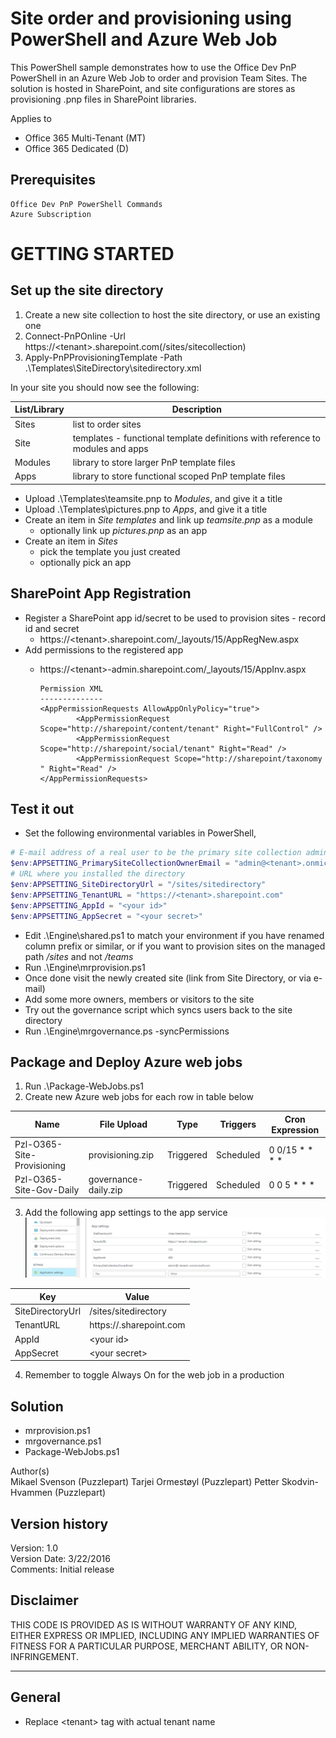 # Site order and provisioning using PowerShell and Azure Web Job

This PowerShell sample demonstrates how to use the Office Dev PnP PowerShell in an Azure Web Job
to order and provision Team Sites. The solution is hosted in SharePoint, and site configurations
are stores as provisioning .pnp files in SharePoint libraries.

Applies to


- Office 365 Multi-Tenant (MT)
- Office 365 Dedicated (D)

## Prerequisites ##
	Office Dev PnP PowerShell Commands
	Azure Subscription

# GETTING STARTED ##

## Set up the site directory

1. Create a new site collection to host the site directory, or use an existing one
2. Connect-PnPOnline -Url https://&lt;tenant&gt;.sharepoint.com(/sites/sitecollection)
3. Apply-PnPProvisioningTemplate -Path .\Templates\SiteDirectory\sitedirectory.xml

In your site you should now see the following:

List/Library | Description
--- | ---
Sites | list to order sites
Site | templates - functional template definitions with reference to modules and apps
Modules | library to store larger PnP template files
Apps |library to store functional scoped PnP template files

* Upload .\Templates\teamsite.pnp to *Modules*, and give it a title
* Upload .\Templates\pictures.pnp to *Apps*, and give it a title
* Create an item in *Site templates* and link up *teamsite.pnp* as a module
  * optionally link up *pictures.pnp* as an app
* Create an item in *Sites*
  * pick the template you just created
  * optionally pick an app

## SharePoint App Registration

* Register a SharePoint app id/secret to be used to provision sites - record id and secret
  * https://&lt;tenant&gt;.sharepoint.com/_layouts/15/AppRegNew.aspx
* Add permissions to the registered app
  * https://&lt;tenant&gt;-admin.sharepoint.com/_layouts/15/AppInv.aspx

        Permission XML
        --------------
        <AppPermissionRequests AllowAppOnlyPolicy="true">
                <AppPermissionRequest Scope="http://sharepoint/content/tenant" Right="FullControl" />
                <AppPermissionRequest Scope="http://sharepoint/social/tenant" Right="Read" />
                <AppPermissionRequest Scope="http://sharepoint/taxonomy " Right="Read" />
        </AppPermissionRequests>

## Test it out

* Set the following environmental variables in PowerShell, 

```powershell
# E-mail address of a real user to be the primary site collection administrator
$env:APPSETTING_PrimarySiteCollectionOwnerEmail = "admin@<tenant>.onmicrosoft.com" 
# URL where you installed the directory
$env:APPSETTING_SiteDirectoryUrl = "/sites/sitedirectory"
$env:APPSETTING_TenantURL = "https://<tenant>.sharepoint.com"
$env:APPSETTING_AppId = "<your id>"
$env:APPSETTING_AppSecret = "<your secret>"
```

* Edit .\Engine\shared.ps1 to match your environment if you have renamed column prefix or similar, or if you want to provision sites on the managed path */sites* and not */teams*
* Run .\Engine\mrprovision.ps1
* Once done visit the newly created site (link from Site Directory, or via e-mail)
* Add some more owners, members or visitors to the site
* Try out the governance script which syncs users back to the site directory
* Run .\Engine\mrgovernance.ps -syncPermissions

## Package and Deploy Azure web jobs

1. Run .\Package-WebJobs.ps1
2. Create new Azure web jobs for each row in table below

| Name                        | File Upload            | Type      | Triggers  | Cron Expression |
--------------------------- | ---------------------- | --------- | --------- | ---------------  |
| Pzl-O365-Site-Provisioning | provisioning.zip       | Triggered | Scheduled | 0 0/15 * * * *  |
| Pzl-O365-Site-Gov-Daily    | governance-daily.zip   | Triggered | Scheduled | 0 0 5 * * *     |

3. Add the following app settings to the app service
![app settings](azure-webjob.png)

Key | Value
--- | ---
SiteDirectoryUrl | /sites/sitedirectory
TenantURL | https://<tenant>.sharepoint.com
AppId | &lt;your id&gt;
AppSecret | &lt;your secret&gt;

4. Remember to toggle Always On for the web job in a production

## Solution ##
* mrprovision.ps1
* mrgovernance.ps1
* Package-WebJobs.ps1	

Author(s)</br>
Mikael Svenson (Puzzlepart)
Tarjei Ormestøyl (Puzzlepart)
Petter Skodvin-Hvammen (Puzzlepart)

## Version history ##
Version:	1.0	</br>
Version	Date:  3/22/2016<br>
Comments:		Initial release</br>


## **Disclaimer** 
THIS CODE IS PROVIDED AS IS WITHOUT WARRANTY OF ANY KIND, EITHER EXPRESS OR IMPLIED, INCLUDING ANY IMPLIED WARRANTIES OF FITNESS FOR A PARTICULAR PURPOSE, MERCHANT ABILITY, OR NON-INFRINGEMENT.
________________________________________
## General ##
- Replace &lt;tenant&gt; tag with actual tenant name



